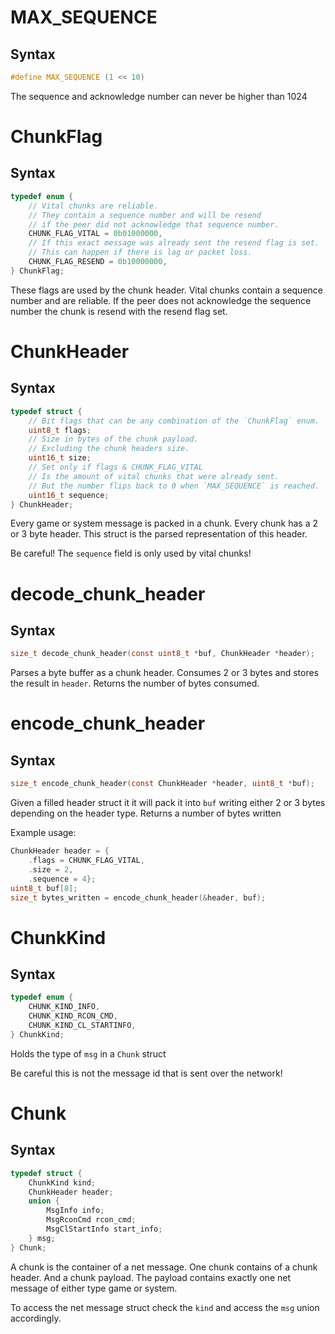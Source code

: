 # MAX_SEQUENCE

## Syntax

```C
#define MAX_SEQUENCE (1 << 10)
```

The sequence and acknowledge number can never
be higher than 1024

# ChunkFlag

## Syntax

```C
typedef enum {
	// Vital chunks are reliable.
	// They contain a sequence number and will be resend
	// if the peer did not acknowledge that sequence number.
	CHUNK_FLAG_VITAL = 0b01000000,
	// If this exact message was already sent the resend flag is set.
	// This can happen if there is lag or packet loss.
	CHUNK_FLAG_RESEND = 0b10000000,
} ChunkFlag;
```

These flags are used by the chunk header.
Vital chunks contain a sequence number
and are reliable.
If the peer does not acknowledge the sequence number
the chunk is resend with the resend flag set.

# ChunkHeader

## Syntax

```C
typedef struct {
	// Bit flags that can be any combination of the `ChunkFlag` enum.
	uint8_t flags;
	// Size in bytes of the chunk payload.
	// Excluding the chunk headers size.
	uint16_t size;
	// Set only if flags & CHUNK_FLAG_VITAL
	// Is the amount of vital chunks that were already sent.
	// But the number flips back to 0 when `MAX_SEQUENCE` is reached.
	uint16_t sequence;
} ChunkHeader;
```

Every game or system message is packed in a chunk.
Every chunk has a 2 or 3 byte header.
This struct is the parsed representation of this header.

Be careful! The `sequence` field is only used by vital chunks!

# decode_chunk_header

## Syntax

```C
size_t decode_chunk_header(const uint8_t *buf, ChunkHeader *header);
```

Parses a byte buffer as a chunk header.
Consumes 2 or 3 bytes and stores the result in `header`. Returns the number
of bytes consumed.

# encode_chunk_header

## Syntax

```C
size_t encode_chunk_header(const ChunkHeader *header, uint8_t *buf);
```

Given a filled header struct it it will pack it into `buf`
writing either 2 or 3 bytes depending on the header type.
Returns a number of bytes written

Example usage:
```C
ChunkHeader header = {
	.flags = CHUNK_FLAG_VITAL,
	.size = 2,
	.sequence = 4};
uint8_t buf[8];
size_t bytes_written = encode_chunk_header(&header, buf);
```

# ChunkKind

## Syntax

```C
typedef enum {
	CHUNK_KIND_INFO,
	CHUNK_KIND_RCON_CMD,
	CHUNK_KIND_CL_STARTINFO,
} ChunkKind;
```

Holds the type of `msg` in a `Chunk` struct

Be careful this is not the message id
that is sent over the network!

# Chunk

## Syntax

```C
typedef struct {
	ChunkKind kind;
	ChunkHeader header;
	union {
		MsgInfo info;
		MsgRconCmd rcon_cmd;
		MsgClStartInfo start_info;
	} msg;
} Chunk;
```

A chunk is the container of a net message.
One chunk contains of a chunk header.
And a chunk payload. The payload contains
exactly one net message of either type game or system.

To access the net message struct check the `kind`
and access the `msg` union accordingly.

